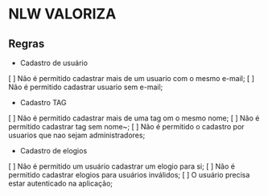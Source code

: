 # NLW VALORIZA

## Regras

- Cadastro de usuário

[ ] Não é permitido cadastrar mais de um usuario com  o mesmo e-mail;
[ ] Não é permitido cadastrar usuario sem e-mail;

- Cadastro TAG

[ ] Não é permitido cadastrar mais de uma tag om o mesmo nome;
[ ] Não é permitido cadastrar tag sem nome~;
[ ] Não é permitido o cadastro por usuarios que nao sejam administradores;

- Cadastro de elogios

[ ] Não é permitido um usuário cadastrar um elogio para si;
[ ] Não é permitido cadastrar elogios para usuários inválidos;
[ ] O usuário precisa estar autenticado na aplicação;
